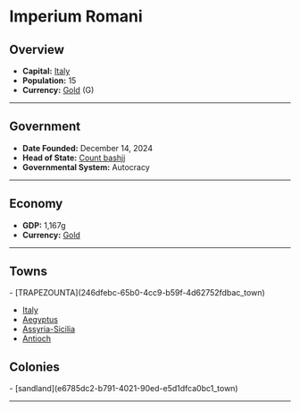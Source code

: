 <!--UNDEDITED FILE, remove this entire line if this file has been edited!-->
# <!--NAME-->Imperium Romani<!--NAME-->

## Overview

- **Capital:** <!--CAPITAL_LINK-->[Italy](3c420346-3be3-4ac2-8ecf-07279e8c22f9_town)<!--CAPITAL_LINK-->
- **Population:** <!--POPULATION-->15<!--POPULATION-->
- **Currency:** <!--CURRENCY_LINK-->[Gold](Gold_currency)<!--CURRENCY_LINK--> (<!--CURRENCY_ABV-->G<!--CURRENCY_ABV-->)

---

## Government

- **Date Founded:** <!--FOUNDED-->December 14, 2024<!--FOUNDED-->
- **Head of State:** <!--LEADER_TITLE_LINK-->[Count bashjj](bashjj_user)<!--LEADER_TITLE_LINK-->
- **Governmental System:** <!--GOVERNMENT-->Autocracy<!--GOVERNMENT-->

---

## Economy

- **GDP:** <!--GDP-->1,167g<!--GDP-->
- **Currency:** <!--CURRENCY_LINK-->[Gold](Gold_currency)<!--CURRENCY_LINK-->

---

## Towns

<!--TOWNS-->- [TRAPEZOUNTA](246dfebc-65b0-4cc9-b59f-4d62752fdbac_town)
- [Italy](3c420346-3be3-4ac2-8ecf-07279e8c22f9_town)
- [Aegyptus](44882a74-f932-47da-92ea-4593ea555fa2_town)
- [Assyria-Sicilia](ded573de-c4fe-4978-8348-46c692f91f9d_town)
- [Antioch](5fe11f8b-31dd-40a0-97f4-9ae78a5c1ccf_town)<!--TOWNS-->

## Colonies

<!--COLONIES-->- [sandland](e6785dc2-b791-4021-90ed-e5d1dfca0bc1_town)<!--COLONIES-->

---